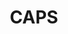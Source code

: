 ---
title: 'CAPS'
description: 'NUS Course Application Processing System'
year: 2014
background: '14AE5C'
---